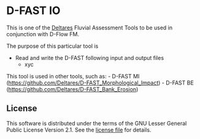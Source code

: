 # D-FAST IO

This is one of the [Deltares](https://www.deltares.nl) Fluvial Assessment Tools to be used in conjunction with D-Flow FM.

The purpose of this particular tool is
- Read and write the D-FAST following input and output files
    - xyc

This tool is used in other tools, such as:
    - D-FAST MI (https://github.com/Deltares/D-FAST_Morphological_Impact)
    - D-FAST BE (https://github.com/Deltares/D-FAST_Bank_Erosion)

## License

This software is distributed under the terms of the GNU Lesser General Public License Version 2.1.
See the [license file](license.md) for details.
